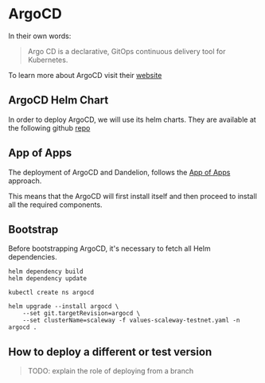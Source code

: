 # ArgoCD 

In their own words:

> Argo CD is a declarative, GitOps continuous delivery tool for Kubernetes.

To learn more about ArgoCD visit their [website](https://argo-cd.readthedocs.io/en/stable/)

## ArgoCD Helm Chart

In order to deploy ArgoCD, we will use its helm charts. They are available at the following github 
[repo](https://github.com/argoproj/argo-helm)

## App of Apps

The deployment of ArgoCD and Dandelion, follows the [App of Apps](https://argo-cd.readthedocs.io/en/stable/operator-manual/cluster-bootstrapping/) 
approach.

This means that the ArgoCD will first install itself and then proceed to install all the required components.

## Bootstrap

Before bootstrapping ArgoCD, it's necessary to fetch all Helm dependencies.

```shell
helm dependency build
helm dependency update

kubectl create ns argocd

helm upgrade --install argocd \
    --set git.targetRevision=argocd \
    --set clusterName=scaleway -f values-scaleway-testnet.yaml -n argocd .
```

## How to deploy a different or test version

> TODO: explain the role of deploying from a branch
